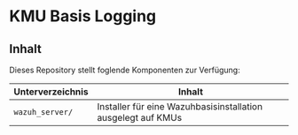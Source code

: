 # KMU Basis Logging

## Inhalt
Dieses Repository stellt foglende Komponenten zur Verfügung:

| Unterverzeichnis | Inhalt                                                       |
| ---------------- | ------------------------------------------------------------ |
| `wazuh_server/`  | Installer für eine Wazuhbasisinstallation ausgelegt auf KMUs |